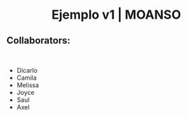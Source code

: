 <h1 align="center"> Ejemplo v1 | MOANSO </h1>

<h2 align="left">Collaborators:</h3>
<br>

- Dicarlo
- Camila
- Melissa
- Joyce
- Saul
- Axel
